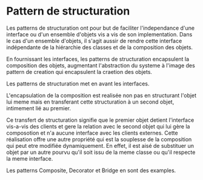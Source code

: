 # Pattern de structuration
Les patterns de structuration ont pour but de faciliter l'independance d'une interface 
ou d'un ensemble d'objets vis a vis de son implementation. Dans le cas d'un ensemble d'objets,
il s'agit aussir de rendre cette interface indépendante de la hiérarchie des classes et de la composition
des objets.

En fournissant les interfaces, les patterns de structuration encapsulent la composition des objets, augmentant
l'abstraction du systeme à l'image des pattern de creation qui encapsulent la craetion des objets.

Les patterns de structuration met en avant les interfaces.

L'encapsulation de la composition est realisée non pas en structurant l'objet lui meme mais en
transferant cette structuration à un second objet, intimement lié au premier. 

Ce transfert de structuration signifie que le premier objet detient l'interface vis-a-vis des clients et gere
la relation avec le second objet qui lui gère la composotion et n'a aucune interface avec les clients externes.
Cette réalisation offre une autre propriété qui est la souplesse de la composition qui peut
etre modifiée dynamiquement. En effet, il est aisé de substituer un objet par un autre pourvu qu'il soit issu de la meme
classe ou qu'il respecte la meme interface.
 
Les patterns Composite, Decorator et Bridge en sont des examples.